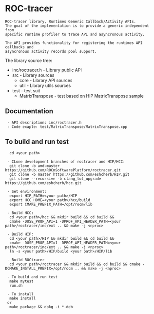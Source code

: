 # ROC-tracer
```
ROC-tracer library, Runtimes Generic Callback/Activity APIs.
The goal of the implementation is to provide a generic independent from
specific runtime profiler to trace API and asyncronous activity.

The API provides functionality for registering the runtimes API callbacks and
asyncronous activity records pool support.
```

The library source tree:
 - inc/roctracer.h - Library public API
 - src  - Library sources
   - core - Library API sources
   - util - Library utils sources
 - test - test suit
   - MatrixTranspose - test based on HIP MatrixTranspose sample

## Documentation
```
 - API description: inc/roctracer.h
 - Code exaple: test/MatrixTranspose/MatrixTranspose.cpp
```

## To build and run test
```
  cd <your path>

 - CLone development branches of roctracer and HIP/HCC:
  git clone -b amd-master https://github.com/ROCmSoftwarePlatform/roctracer.git
  git clone -b master https://github.com/eshcherb/HIP.git
  git clone --recursive -b clang_tot_upgrade https://github.com/eshcherb/hcc.git

 - Set environment:
  export HIP_PATH=<your path>/HIP
  export HCC_HOME=<your path>/hcc/build
  export CMAKE_PREFIX_PATH=/opt/rocm/lib

 - Build HCC:
  cd <your path>/hcc && mkdir build && cd build &&
  cmake -DUSE_PROF_API=1 -DPROF_API_HEADER_PATH=<your path>/roctracer/inc/ext .. && make -j <nproc>
  
 - Build HIP:
  cd <your path>/HIP && mkdir build && cd build &&
  cmake -DUSE_PROF_API=1 -DPROF_API_HEADER_PATH=<your path>/roctracer/inc/ext .. && make -j <nproc>
  ln -s <your path>/HIP/build <your path>/HIP/lib
  
 - Build ROCtracer
  cd <your path>/roctracer && mkdir build && cd build && cmake -DCMAKE_INSTALL_PREFIX=/opt/rocm .. && make -j <nproc>

 - To build and run test
  make mytest
  run.sh
  
 - To install
  make install
 or
  make package && dpkg -i *.deb
```
